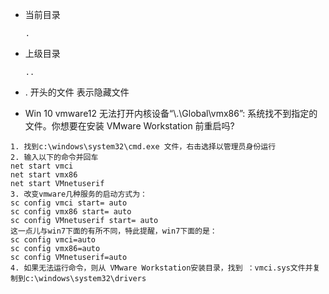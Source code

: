 - 当前目录

  ```
  .
  ```

- 上级目录

  ```
  ..
  ```

- . 开头的文件 表示隐藏文件

- Win 10 vmware12 无法打开内核设备“\\.\Global\vmx86”: 系统找不到指定的文件。你想要在安装 VMware Workstation 前重启吗?

```
1. 找到c:\windows\system32\cmd.exe 文件，右击选择以管理员身份运行
2. 输入以下的命令并回车
net start vmci
net start vmx86
net start VMnetuserif
3. 改变vmware几种服务的启动方式为：
sc config vmci start= auto
sc config vmx86 start= auto
sc config VMnetuserif start= auto
这一点儿与win7下面的有所不同，特此提醒，win7下面的是：
sc config vmci=auto
sc config vmx86=auto
sc config VMnetuserif=auto
4. 如果无法运行命令，则从 VMware Workstation安装目录，找到 ：vmci.sys文件并复制到c:\windows\system32\drivers
```
